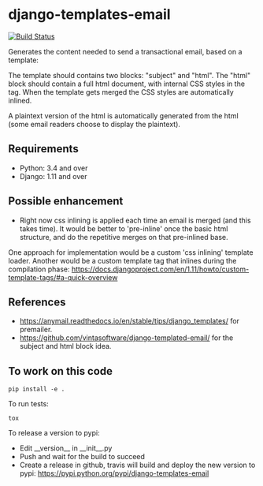 django-templates-email
======================

[![Build Status](https://travis-ci.org/skioo/django-templates-email.svg?branch=master)](https://travis-ci.org/skioo/django-templates-email)


Generates the content needed to send a transactional email, based on a template:

The template should contains two blocks: "subject" and "html". The "html" block should contain a full html document,
with internal CSS styles in the <head> tag. When the template gets merged the CSS styles are automatically inlined.

A plaintext version of the html is automatically generated from the html (some email readers choose to display the plaintext).


Requirements
------------

* Python: 3.4 and over
* Django: 1.11 and over


Possible enhancement
--------------------
- Right now css inlining is applied each time an email is merged (and this takes time).
It would be better to 'pre-inline' once the basic html structure, and do the repetitive merges on that pre-inlined base.

One approach for implementation would be a custom 'css inlining' template loader.
Another would be a custom template tag that inlines during the compilation phase: https://docs.djangoproject.com/en/1.11/howto/custom-template-tags/#a-quick-overview


References
----------
- https://anymail.readthedocs.io/en/stable/tips/django_templates/ for premailer.
- https://github.com/vintasoftware/django-templated-email/ for the subject and html block idea.


To work on this code
--------------------

    pip install -e .

To run tests:

    tox

To release a version to pypi:
- Edit \_\_version\_\_ in \_\_init\_\_.py
- Push and wait for the build to succeed
- Create a release in github, travis will build and deploy the new version to pypi: https://pypi.python.org/pypi/django-templates-email

